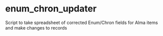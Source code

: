 # enum_chron_updater
Script to take spreadsheet of corrected Enum/Chron fields for Alma items and make changes to records
